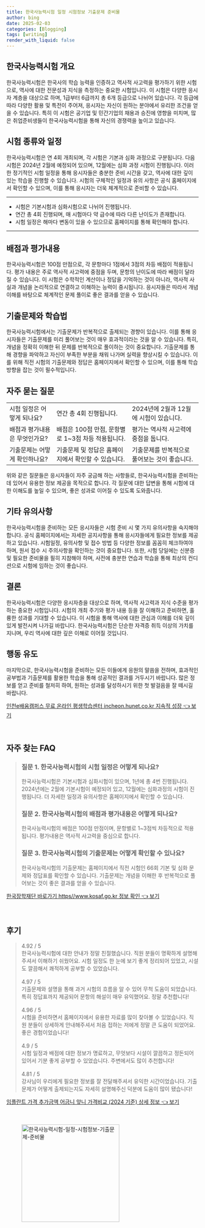 ```yaml
---
title: 한국사능력시험 일정 시험정보 기출문제 준비물
author: bing
date: 2025-02-03
categories: [Blogging]
tags: [writing]
render_with_liquid: false
---
```



<h2 id='한국사능력시험 개요'>한국사능력시험 개요</h2>

<p>한국사능력시험은 한국사의 학습 능력을 인증하고 역사적 사고력을 평가하기 위한 시험으로, 역사에 대한 전문성과 지식을 측정하는 중요한 시험입니다. 이 시험은 다양한 응시자 계층을 대상으로 하며, 1급부터 6급까지 총 6개 등급으로 나뉘어 있습니다. 각 등급에 따라 다양한 활용 및 특전이 주어져, 응시자는 자신이 원하는 분야에서 유리한 조건을 얻을 수 있습니다. 특히 이 시험은 공기업 및 민간기업의 채용과 승진에 영향을 미치며, 많은 취업준비생들이 한국사능력시험을 통해 자신의 경쟁력을 높이고 있습니다.</p>

<h2 id='시험 종류와 일정'>시험 종류와 일정</h2>

<p>한국사능력시험은 연 4회 개최되며, 각 시험은 기본과 심화 과정으로 구분됩니다. 다음 시험은 2024년 2월에 예정되어 있으며, 12월에는 심화 과정 시험이 진행됩니다. 이러한 정기적인 시험 일정을 통해 응시자들은 충분한 준비 시간을 갖고, 역사에 대한 깊이 있는 학습을 진행할 수 있습니다. 시험의 구체적인 일정과 유의 사항은 공식 홈페이지에서 확인할 수 있으며, 이를 통해 응시자는 더욱 체계적으로 준비할 수 있습니다.</p>

<hr />

<ul>
    <li>시험은 기본시험과 심화시험으로 나뉘어 진행됩니다.</li>
    <li>연간 총 4회 진행되며, 매 시험마다 약 급수에 따라 다른 난이도가 존재합니다.</li>
    <li>시험 일정은 해마다 변동이 있을 수 있으므로 홈페이지를 통해 확인해야 합니다.</li>
</ul>

<hr />

<h2 id='배점과 평가내용'>배점과 평가내용</h2>

<p>한국사능력시험은 100점 만점으로, 각 문항마다 1점에서 3점의 차등 배점이 적용됩니다. 평가 내용은 주로 역사적 사고력에 중점을 두며, 문항의 난이도에 따라 배점이 달라질 수 있습니다. 이 시험은 수학적인 계산이나 정답을 기억하는 것이 아니라, 역사적 사실과 개념을 논리적으로 연결하고 이해하는 능력이 중시됩니다. 응시자들은 따라서 개념 이해를 바탕으로 체계적인 문제 풀이로 좋은 결과를 얻을 수 있습니다.</p>

<h2 id='기출문제와 학습법'>기출문제와 학습법</h2>

<p>한국사능력시험에서는 기출문제가 반복적으로 출제되는 경향이 있습니다. 이를 통해 응시자들은 기출문제를 미리 풀어보는 것이 매우 효과적이라는 것을 알 수 있습니다. 특히, 개념을 정확히 이해한 뒤 문제를 반복적으로 풀이하는 것이 중요합니다. 기출문제를 통해 경향을 파악하고 자신이 부족한 부분을 채워 나가며 실력을 향상시킬 수 있습니다. 이를 위해 직전 시험의 기출문제와 정답은 홈페이지에서 확인할 수 있으며, 이를 통해 학습 방향을 잡는 것이 필수적입니다.</p>

<h2 id='자주 묻는 질문'>자주 묻는 질문</h2>

<table>
    <tr>
        <td>시험 일정은 어떻게 되나요?</td>
        <td>연간 총 4회 진행됩니다.</td>
        <td>2024년에 2월과 12월에 시험이 있습니다.</td>
    </tr>
    <tr>
        <td>배점과 평가내용은 무엇인가요?</td>
        <td>배점은 100점 만점, 문항별로 1~3점 차등 적용됩니다.</td>
        <td>평가는 역사적 사고력에 중점을 둡니다.</td>
    </tr>
    <tr>
        <td>기출문제는 어떻게 확인하나요?</td>
        <td>기출문제 및 정답은 홈페이지에서 확인할 수 있습니다.</td>
        <td>기출문제를 반복적으로 풀어보는 것이 좋습니다.</td>
    </tr>
</table>

<p>위와 같은 질문들은 응시자들이 자주 궁금해 하는 사항들로, 한국사능력시험을 준비하는 데 있어서 유용한 정보 제공을 목적으로 합니다. 각 질문에 대한 답변을 통해 시험에 대한 이해도를 높일 수 있으며, 좋은 성과로 이어질 수 있도록 도와줍니다.</p>

<h2 id='기타 유의사항'>기타 유의사항</h2>

<p>한국사능력시험을 준비하는 모든 응시자들은 시험 준비 시 몇 가지 유의사항을 숙지해야 합니다. 공식 홈페이지에서는 자세한 공지사항을 통해 응시자들에게 필요한 정보를 제공하고 있습니다. 시험일정, 유의사항 및 접수 방법 등 다양한 정보를 꼼꼼히 체크하여야 하며, 원서 접수 시 주의사항을 확인하는 것이 중요합니다. 또한, 시험 당일에는 신분증 및 필요한 준비물을 필히 지참해야 하며, 사전에 충분한 연습과 학습을 통해 최상의 컨디션으로 시험에 임하는 것이 좋습니다.</p>

<h2 id='결론'>결론</h2>

<p>한국사능력시험은 다양한 응시자층을 대상으로 하며, 역사적 사고력과 지식 수준을 평가하는 중요한 시험입니다. 시험의 개최 주기와 평가 내용 등을 잘 이해하고 준비하면, 훌륭한 성과를 기대할 수 있습니다. 이 시험을 통해 역사에 대한 관심과 이해를 더욱 깊이 있게 발전시켜 나가길 바랍니다. 한국사능력시험은 단순한 자격증 취득 이상의 가치를 지니며, 우리 역사에 대한 깊은 이해로 이어질 것입니다.</p>

<h2 id='행동 유도'>행동 유도</h2>

<p>마지막으로, 한국사능력시험을 준비하는 모든 이들에게 응원의 말씀을 전하며, 효과적인 공부법과 기출문제를 활용한 학습을 통해 성공적인 결과를 거두시기 바랍니다. 많은 정보를 얻고 준비를 철저히 하여, 원하는 성과를 달성하시기 위한 첫 발걸음을 잘 떼시길 바랍니다.</p>


<p><a class="click-button" title="인천e배움캠퍼스 무료 온라인 평생학습센터 incheon.hunet.co.kr 지속적 성장" href="https://aptwhite.github.io/posts/%EC%9D%B8%EC%B2%9Ce%EB%B0%B0%EC%9B%80%EC%BA%A0%ED%8D%BC%EC%8A%A4-%EB%AC%B4%EB%A3%8C-%EC%98%A8%EB%9D%BC%EC%9D%B8-%ED%8F%89%EC%83%9D%ED%95%99%EC%8A%B5%EC%84%BC%ED%84%B0-incheon.hunet.co.kr-%EC%A7%80%EC%86%8D%EC%A0%81-%EC%84%B1%EC%9E%A5/" rel="dofollow">인천e배움캠퍼스 무료 온라인 평생학습센터 incheon.hunet.co.kr 지속적 성장 👈 보기</a></p><br>
<h2 id='자주_찾는_FAQ'>자주 찾는 FAQ</h2>
<div itemscope="" itemtype="https://schema.org/FAQPage"> 
<blockquote> 
<div itemscope="" itemprop="mainEntity" itemtype="https://schema.org/Question"> 
<h3 itemprop="name">질문 1. 한국사능력시험의 시험 일정은 어떻게 되나요?</h3> 
<div itemscope="" itemprop="acceptedAnswer" itemtype="https://schema.org/Answer"> 
<span itemprop="text"> 
<p>한국사능력시험은 기본시험과 심화시험이 있으며, 1년에 총 4번 진행됩니다. 2024년에는 2월에 기본시험이 예정되어 있고, 12월에는 심화과정의 시험이 진행됩니다. 더 자세한 일정과 유의사항은 홈페이지에서 확인할 수 있습니다.</p> 
</span> 
</div> 
</div> 

<div itemscope="" itemprop="mainEntity" itemtype="https://schema.org/Question"> 
<h3 itemprop="name">질문 2. 한국사능력시험의 배점과 평가내용은 어떻게 되나요?</h3> 
<div itemscope="" itemprop="acceptedAnswer" itemtype="https://schema.org/Answer"> 
<span itemprop="text"> 
<p>한국사능력시험의 배점은 100점 만점이며, 문항별로 1~3점씩 차등적으로 적용됩니다. 평가내용은 역사적 사고력을 중심으로 합니다.</p> 
</span> 
</div> 
</div> 

<div itemscope="" itemprop="mainEntity" itemtype="https://schema.org/Question"> 
<h3 itemprop="name">질문 3. 한국사능력시험의 기출문제는 어떻게 확인할 수 있나요?</h3> 
<div itemscope="" itemprop="acceptedAnswer" itemtype="https://schema.org/Answer"> 
<span itemprop="text"> 
<p>한국사능력시험의 기출문제는 홈페이지에서 직전 시험인 66회 기본 및 심화 문제와 정답표를 확인할 수 있습니다. 기출문제는 개념을 이해한 후 반복적으로 풀어보는 것이 좋은 결과를 얻을 수 있습니다.</p> 
</span> 
</div> 
</div> 
</blockquote> 
</div>
<p><a class="click-button" title="한국장학재단 바로가기 https//www.kosaf.go.kr 정보 확인" href="https://aptwhite.github.io/posts/%ED%95%9C%EA%B5%AD%EC%9E%A5%ED%95%99%EC%9E%AC%EB%8B%A8-%EB%B0%94%EB%A1%9C%EA%B0%80%EA%B8%B0-httpswww.kosaf.go.kr-%EC%A0%95%EB%B3%B4-%ED%99%95%EC%9D%B8/" rel="dofollow">한국장학재단 바로가기 https//www.kosaf.go.kr 정보 확인 👈 보기</a></p><br>
<h2 id='후기'>후기</h2>
<div itemscope itemtype="https://schema.org/Product">
  <blockquote>
  <div itemprop="review" itemscope itemtype="https://schema.org/Review">
      <div itemprop="reviewRating" itemscope itemtype="https://schema.org/Rating"> <span itemprop="ratingValue">4.92</span> / <span itemprop="bestRating">5</span> </div>
      <span itemprop="reviewBody">한국사능력시험에 대한 안내가 정말 친절했습니다. 직원 분들이 명확하게 설명해주셔서 이해하기 쉬웠어요. 시험 일정도 한 눈에 보기 좋게 정리되어 있었고, 시설도 깔끔해서 쾌적하게 공부할 수 있었습니다.</span>
  </div>
  <br>
  <div itemprop="review" itemscope itemtype="https://schema.org/Review">
      <div itemprop="reviewRating" itemscope itemtype="https://schema.org/Rating"> <span itemprop="ratingValue">4.97</span> / <span itemprop="bestRating">5</span> </div>
      <span itemprop="reviewBody">기출문제와 설명을 통해 과거 시험의 흐름을 알 수 있어 무척 도움이 되었습니다. 특히 정답표까지 제공되어 문항의 해설이 매우 유익했어요. 정말 추천합니다!</span>
  </div>
  <br>
  <div itemprop="review" itemscope itemtype="https://schema.org/Review">
      <div itemprop="reviewRating" itemscope itemtype="https://schema.org/Rating"> <span itemprop="ratingValue">4.96</span> / <span itemprop="bestRating">5</span> </div>
      <span itemprop="reviewBody">시험을 준비하면서 홈페이지에서 유용한 자료를 많이 찾아볼 수 있었습니다. 직원 분들이 상세하게 안내해주셔서 처음 접하는 저에게 정말 큰 도움이 되었어요. 좋은 경험이었습니다!</span>
  </div>
  <br>
  <div itemprop="review" itemscope itemtype="https://schema.org/Review">
      <div itemprop="reviewRating" itemscope itemtype="https://schema.org/Rating"> <span itemprop="ratingValue">4.9</span> / <span itemprop="bestRating">5</span> </div>
      <span itemprop="reviewBody">시험 일정과 배점에 대한 정보가 명료하고, 무엇보다 시설이 깔끔하고 정돈되어 있어서 기분 좋게 공부할 수 있었습니다. 주변에서도 많이 추천합니다!</span>
  </div>
  <br>
  <div itemprop="review" itemscope itemtype="https://schema.org/Review">
      <div itemprop="reviewRating" itemscope itemtype="https://schema.org/Rating"> <span itemprop="ratingValue">4.81</span> / <span itemprop="bestRating">5</span> </div>
      <span itemprop="reviewBody">강사님이 우리에게 필요한 정보를 잘 전달해주셔서 유익한 시간이었습니다. 기출문제가 어떻게 출제되는지도 자세히 설명해주신 덕분에 도움이 많이 됐습니다!</span>
  </div>
  </blockquote>
</div>
<p><a class="click-button" title="임플란트 가격 추가금액 어금니 앞니 가격비교 (2024 기준) 상세 정보" href="https://aptwhite.github.io/posts/%EC%9E%84%ED%94%8C%EB%9E%80%ED%8A%B8-%EA%B0%80%EA%B2%A9-%EC%B6%94%EA%B0%80%EA%B8%88%EC%95%A1-%EC%96%B4%EA%B8%88%EB%8B%88-%EC%95%9E%EB%8B%88-%EA%B0%80%EA%B2%A9%EB%B9%84%EA%B5%90-(2024-%EA%B8%B0%EC%A4%80)-%EC%83%81%EC%84%B8-%EC%A0%95%EB%B3%B4/" rel="dofollow">임플란트 가격 추가금액 어금니 앞니 가격비교 (2024 기준) 상세 정보 👈 보기</a></p><br>
<figure class="image"><img src="https://aptwhite.github.io/assets/img/thumbnail/한국사능력시험-일정-시험정보-기출문제-준비물.webp" alt="한국사능력시험-일정-시험정보-기출문제-준비물" width="256" height="256"></figure>